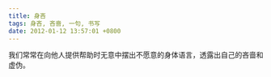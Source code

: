 ```yaml
---
title: 身吝
tags: 身吝, 吝啬, 一句, 书写
date: 2012-01-12 13:57:01 +0800
---
```



我们常常在向他人提供帮助时无意中摆出不愿意的身体语言，透露出自己的吝啬和虚伪。

